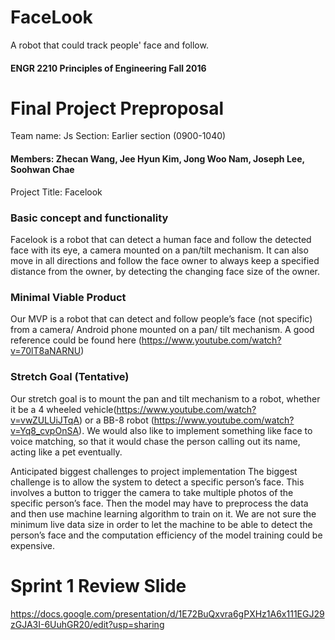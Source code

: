 # FaceLook
A robot that could track people' face and follow.

#### ENGR 2210 Principles of Engineering 							Fall 2016


# Final Project Preproposal

Team name: Js
Section: Earlier section (0900-1040)
#### Members: Zhecan Wang, Jee Hyun Kim, Jong Woo Nam, Joseph Lee, Soohwan Chae

Project Title: Facelook 

### Basic concept and functionality
Facelook is a robot that can detect a human face and follow the detected face with its eye, a camera mounted on a pan/tilt mechanism. It can also move in all directions and follow the face owner to always keep a specified distance from the owner, by detecting the changing face size of the owner.

### Minimal Viable Product 
Our MVP is a robot that can detect and follow people’s face (not specific) from a camera/ Android phone mounted on a pan/ tilt mechanism. A good reference could be found here (https://www.youtube.com/watch?v=70lT8aNARNU)

### Stretch Goal (Tentative)
Our stretch goal is to mount the pan and tilt mechanism to a robot, whether it be a 4 wheeled vehicle(https://www.youtube.com/watch?v=vwZULUiJTqA) or a BB-8 robot (https://www.youtube.com/watch?v=Yq8_cvpOnSA). We would also like to implement something like face to voice matching, so that it would chase the person calling out its name, acting like a pet eventually. 

Anticipated biggest challenges to project implementation
The biggest challenge is to allow the system to detect a specific person’s face. This involves a button to trigger the camera to take multiple photos of the specific person’s face. Then the model may have to preprocess the data and then use machine learning algorithm to train on it. We are not sure the minimum live data size in order to let the machine to be able to detect the person’s face and the computation efficiency of the model training could be expensive.


# Sprint 1 Review Slide


https://docs.google.com/presentation/d/1E72BuQxvra6gPXHz1A6x111EGJ29zGJA3I-6UuhGR20/edit?usp=sharing
